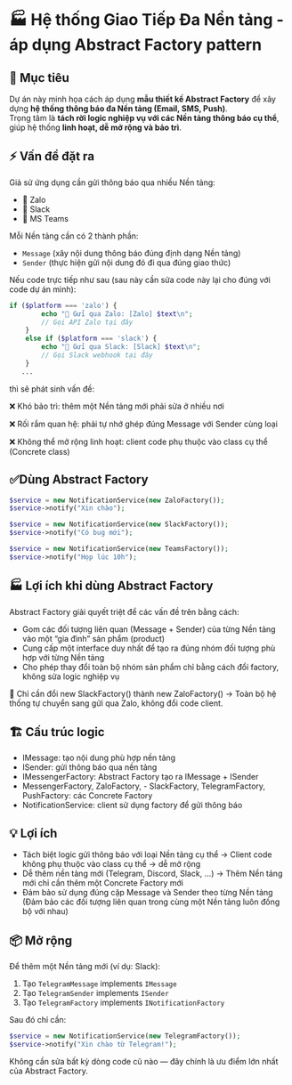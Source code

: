 # 🏭 Hệ thống Giao Tiếp Đa Nền tảng - áp dụng Abstract Factory pattern

## 📌 Mục tiêu

Dự án này minh họa cách áp dụng **mẫu thiết kế Abstract Factory** để xây dựng **hệ thống thông báo đa Nền tảng (Email, SMS, Push)**.  
Trọng tâm là **tách rời logic nghiệp vụ với các Nền tảng thông báo cụ thể**, giúp hệ thống **linh hoạt, dễ mở rộng và bảo trì**.

## ⚡ Vấn đề đặt ra

Giả sử ứng dụng cần gửi thông báo qua nhiều Nền tảng:

- 📧 Zalo
- 📱 Slack
- 📢 MS Teams

Mỗi Nền tảng cần có 2 thành phần:

- `Message` (xây nội dung thông báo đúng định dạng Nền tảng)
- `Sender` (thực hiện gửi nội dung đó đi qua đúng giao thức)

Nếu code trực tiếp như sau (sau này cần sửa code này lại cho đúng với code dự án mình):

```php
if ($platform === 'zalo') {
        echo "📩 Gửi qua Zalo: [Zalo] $text\n";
        // Gọi API Zalo tại đây
    }
    else if ($platform === 'slack') {
        echo "📩 Gửi qua Slack: [Slack] $text\n";
        // Gọi Slack webhook tại đây
    }
   ...
```

thì sẽ phát sinh vấn đề:

❌ Khó bảo trì: thêm một Nền tảng mới phải sửa ở nhiều nơi

❌ Rối rắm quan hệ: phải tự nhớ ghép đúng Message với Sender cùng loại

❌ Không thể mở rộng linh hoạt: client code phụ thuộc vào class cụ thể (Concrete class)

## ✅Dùng Abstract Factory

```php
$service = new NotificationService(new ZaloFactory());
$service->notify("Xin chào");

$service = new NotificationService(new SlackFactory());
$service->notify("Có bug mới");

$service = new NotificationService(new TeamsFactory());
$service->notify("Họp lúc 10h");
```

## 🏭 Lợi ích khi dùng Abstract Factory

Abstract Factory giải quyết triệt để các vấn đề trên bằng cách:

- Gom các đối tượng liên quan (Message + Sender) của từng Nền tảng vào một “gia đình” sản phẩm (product)
- Cung cấp một interface duy nhất để tạo ra đúng nhóm đối tượng phù hợp với từng Nền tảng
- Cho phép thay đổi toàn bộ nhóm sản phẩm chỉ bằng cách đổi factory, không sửa logic nghiệp vụ

📌 Chỉ cần đổi new SlackFactory() thành new ZaloFactory() → Toàn bộ hệ thống tự chuyển sang gửi qua Zalo, không đổi code client.

## 🏗️ Cấu trúc logic

- IMessage: tạo nội dung phù hợp nền tảng
- ISender: gửi thông báo qua nền tảng
- IMessengerFactory: Abstract Factory tạo ra IMessage + ISender
- MessengerFactory, ZaloFactory, - SlackFactory, TelegramFactory, PushFactory: các Concrete Factory
- NotificationService: client sử dụng factory để gửi thông báo

## 💡 Lợi ích

- Tách biệt logic gửi thông báo với loại Nền tảng cụ thể -> Client code không phụ thuộc vào class cụ thể → dễ mở rộng
- Dễ thêm nền tảng mới (Telegram, Discord, Slack, …) -> Thêm Nền tảng mới chỉ cần thêm một Concrete Factory mới
- Đảm bảo sử dụng đúng cặp Message và Sender theo từng Nền tảng (Đảm bảo các đối tượng liên quan trong cùng một Nền tảng luôn đồng bộ với nhau)

## 📦 Mở rộng

Để thêm một Nền tảng mới (ví dụ: Slack):

1. Tạo `TelegramMessage` implements `IMessage`
2. Tạo `TelegramSender` implements `ISender`
3. Tạo `TelegramFactory` implements `INotificationFactory`

Sau đó chỉ cần:

```php
$service = new NotificationService(new TelegramFactory());
$service->notify("Xin chào từ Telegram!");
```

Không cần sửa bất kỳ dòng code cũ nào — đây chính là ưu điểm lớn nhất của Abstract Factory.
